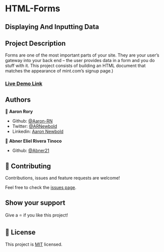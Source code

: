 # HTML-Forms
## Displaying And Inputting Data

## Project Description
Forms are one of the most important parts of your site. They are your user’s gateway into your back end – the user provides data in a form and you do stuff with it. This project consists of building an HTML document that matches the appearance of mint.com’s signup page.)


### [Live Demo Link](https://raw.githack.com/Aaron-RN/HTML-Forms/master/index.html)

## Authors

👤 **Aaron Rory**

- Github: [@Aaron-RN](https://github.com/Aaron-RN)
- Twitter: [@ARNewbold](https://twitter.com/ARNewbold)
- Linkedin: [Aaron Newbold](https://www.linkedin.com/in/aaron-newbold-1b9233187/)

👤 **Abner Eliel Rivera Tinoco**

- Github: [@Abner21](https://github.com/Abner21)


## 🤝 Contributing

Contributions, issues and feature requests are welcome!

Feel free to check the [issues page](issues/).

## Show your support

Give a ⭐️ if you like this project!

## 📝 License

This project is [MIT](lic.url) licensed.
